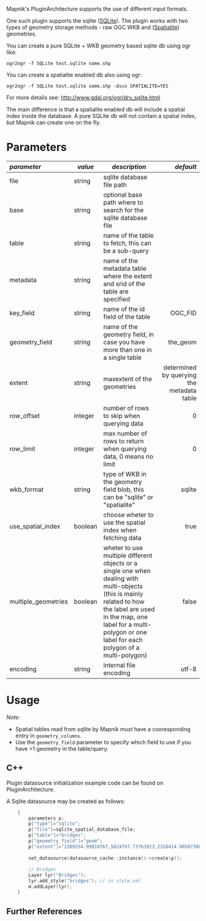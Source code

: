 Mapnik's PluginArchitecture supports the use of different input formats.

One such plugin supports the sqlite ([SQLite](http://en.wikipedia.org/wiki/SQLite)). The plugin works with two types of geometry storage methods - raw OGC WKB and ([Spatialite](http://www.gaia-gis.it/spatialite)) geometries.

You can create a pure SQLite + WKB geometry based sqlite db using ogr like:

    ogr2ogr -f SQLite test.sqlite some.shp

You can create a spatialite enabled db also using ogr:

    ogr2ogr -f SQLite test.sqlite some.shp -dsco SPATIALITE=YES

For more details see: http://www.gdal.org/ogr/drv_sqlite.html

The main difference is that a spatialite enabled db will include a spatial index inside the database. A pure SQLite db will not contain a spatial index, but Mapnik can create one on the fly.

# Parameters

| *parameter*       | *value*  | *description* | *default* |
|:------------------|----------|---------------|----------:|
| file                  | string       | sqlite database file path | |
| base                  | string       | optional base path where to search for the sqlite database file | |
| table                 | string       | name of the table to fetch, this can be a sub-query | |
| metadata              | string       | name of the metadata table where the extent and srid of the table are specified | |
| key_field             | string       | name of the id field of the table | OGC_FID | 
| geometry_field        | string       | name of the geometry field, in case you have more than one in a single table | the_geom |
| extent                | string       | maxextent of the geometries | determined by querying the metadata table |
| row_offset            | integer      | number of rows to skip when querying data | 0 |
| row_limit             | integer      | max number of rows to return when querying data, 0 means no limit | 0 |
| wkb_format            | string       | type of WKB in the geometry field blob, this can be "sqlite" or "spatialite" | sqlite |
| use_spatial_index     | boolean      | choose wheter to use the spatial index when fetching data | true |
| multiple_geometries   | boolean      | wheter to use multiple different objects or a single one when dealing with multi-objects (this is mainly related to how the label are used in the map, one label for a multi-polygon or one label for each polygon of a multi-polygon)| false |
| encoding              | string       | internal file encoding | utf-8 |

# Usage

*Note*: 
 * Spatial tables read from sqlite by Mapnik _must_ have a cooresponding entry in `geometry_columns`.
 * Use the `geometry_field` parameter to specify which field to use if you have >1 geometry in the table/query.

## C++

Plugin datasource initialization example code can be found on PluginArchitecture.

A Sqlite datasource may be created as follows:

```cpp
    {
        parameters p;
        p["type"]="sqlite";
        p["file"]=sqlite_spatial_database_file;
        p["table"]="bridges";
        p["geometry_field"]="geom";
        p["extent"]="2309554.99818767,5024797.73763923,2318414.90507308,5040447.94690007";
    
        set_datasource(datasource_cache::instance()->create(p));
    
        // Bridges
        Layer lyr("Bridges");
        lyr.add_style("bridges"); // in style.xml
        m.addLayer(lyr);
    }
```

## Further References